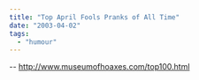 ```yaml
---
title: "Top April Fools Pranks of All Time"
date: "2003-04-02"
tags: 
  - "humour"
---
```


[](http://www.museumofhoaxes.com/top100.html)\-- http://www.museumofhoaxes.com/top100.html
